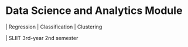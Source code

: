 # Data Science and Analytics Module
| Regression | Classification | Clustering 

| SLIIT 3rd-year 2nd semester

